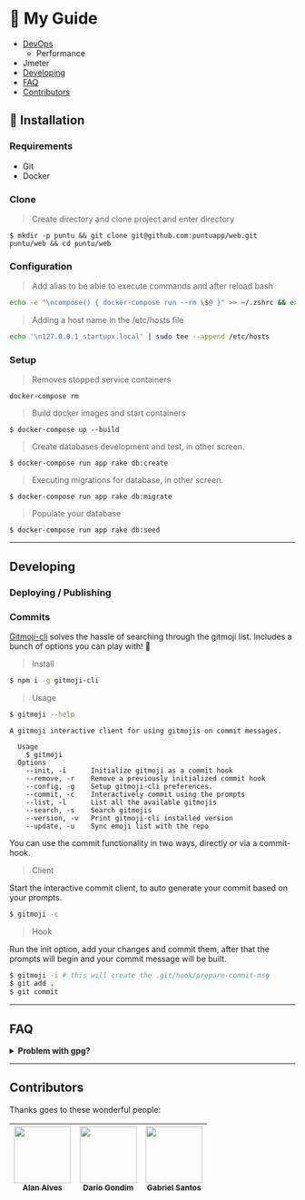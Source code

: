 # :book: My Guide

- [DevOps](#devops)
  - Performance
- Jmeter
- [Developing](#developing)
- [FAQ](#faq)
- [Contributors](#contributors)

## :floppy_disk: Installation

### Requirements

* Git
* Docker

### Clone

> Create directory and clone project and enter directory

```shell
$ mkdir -p puntu && git clone git@github.com:puntuapp/web.git puntu/web && cd puntu/web
```

### Configuration

> Add alias to be able to execute commands and after reload bash

```bash
echo -e "\ncompose() { docker-compose run --rm \$@ }" >> ~/.zshrc && exec zsh
```

> Adding a host name in the /etc/hosts file

```bash
echo '\n127.0.0.1 startupx.local' | sudo tee --append /etc/hosts
```

### Setup

> Removes stopped service containers

```shell
docker-compose rm
```

> Build docker images and start containers

```shell
$ docker-compose up --build
```

> Create databases development and test, in other screen.

```shell
$ docker-compose run app rake db:create
```

> Executing migrations for database, in other screen.

```shell
$ docker-compose run app rake db:migrate
```

> Populate your database

```shell
$ docker-compose run app rake db:seed
```

---

## Developing

### Deploying / Publishing

### Commits

[Gitmoji-cli](https://github.com/carloscuesta/gitmoji-cli) solves the hassle of searching through the gitmoji list. Includes a bunch of options you can play with! :tada:

> Install

```bash
$ npm i -g gitmoji-cli
```

> Usage

```bash
$ gitmoji --help
```

```
A gitmoji interactive client for using gitmojis on commit messages.

  Usage
    $ gitmoji
  Options
    --init, -i      Initialize gitmoji as a commit hook
    --remove, -r    Remove a previously initialized commit hook
    --config, -g    Setup gitmoji-cli preferences.
    --commit, -c    Interactively commit using the prompts
    --list, -l      List all the available gitmojis
    --search, -s    Search gitmojis
    --version, -v   Print gitmoji-cli installed version
    --update, -u    Sync emoji list with the repo
```

You can use the commit functionality in two ways, directly or via a commit-hook.

> Client

Start the interactive commit client, to auto generate your commit based on your prompts.

```bash
$ gitmoji -c
```

> Hook

Run the init option, add your changes and commit them, after that the prompts will begin and your commit message will be built.

```bash
$ gitmoji -i # this will create the .git/hook/prepare-commit-msg
$ git add .
$ git commit
```
---

## FAQ

<details>
<summary><b>Problem with gpg?</b></summary><br>

[Generating a GPG key](https://help.github.com/articles/generating-a-new-gpg-key/)

</details>


---

## Contributors

Thanks goes to these wonderful people:

<!-- ALL-CONTRIBUTORS-LIST:START - Do not remove or modify this section -->
<!-- prettier-ignore -->
| [<img src="https://avatars.githubusercontent.com/u/606570?v=3" width="100px;"/><br /><sub><b>Alan Alves</b></sub>](#)<br /> | [<img src="https://avatars.githubusercontent.com/u/23459234?v=3" width="100px;"/><br /><sub><b>Dario Gondim</b></sub>](#)<br /> | [<img src="https://avatars.githubusercontent.com/u/16357134?v=3" width="100px;"/><br /><sub><b>Gabriel Santos</b></sub>](#)<br /> |
| :-------------------------------------------------------------------------------------------------------------------------: | :-----------------------------------------------------------------------------------------------------------------------------: | :-------------------------------------------------------------------------------------------------------------------------------: |
<!-- ALL-CONTRIBUTORS-LIST:END -->


